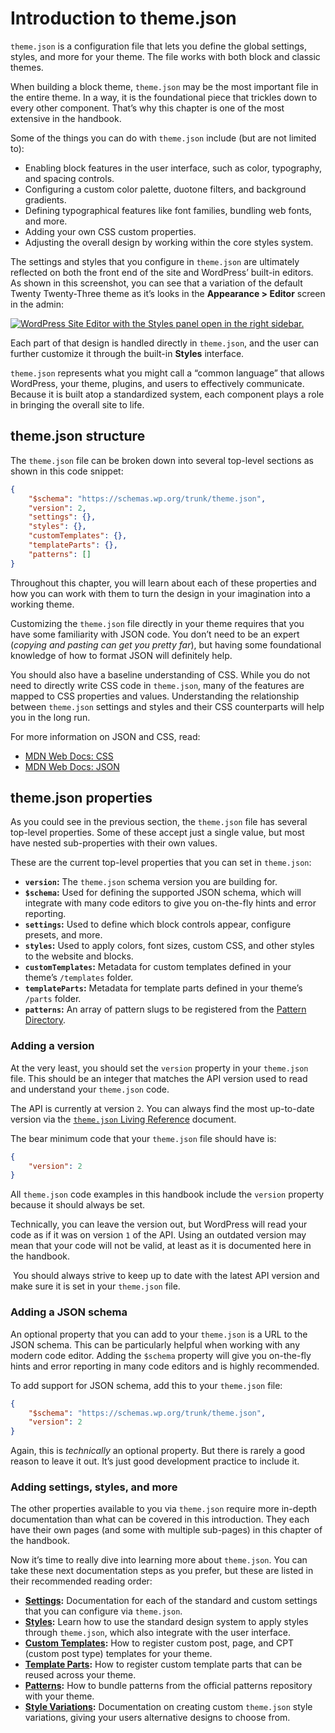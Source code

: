 # Introduction to theme.json

`theme.json` is a configuration file that lets you define the global settings, styles, and more for your theme. The file works with both block and classic themes. 

When building a block theme, `theme.json` may be the most important file in the entire theme. In a way, it is the foundational piece that trickles down to every other component. That’s why this chapter is one of the most extensive in the handbook.

Some of the things you can do with `theme.json` include (but are not limited to):

*   Enabling block features in the user interface, such as color, typography, and spacing controls.
*   Configuring a custom color palette, duotone filters, and background gradients.
*   Defining typographical features like font families, bundling web fonts, and more.
*   Adding your own CSS custom properties.
*   Adjusting the overall design by working within the core styles system.

The settings and styles that you configure in `theme.json` are ultimately reflected on both the front end of the site and WordPress’ built-in editors. As shown in this screenshot, you can see that a variation of the default Twenty Twenty-Three theme as it’s looks in the **Appearance > Editor** screen in the admin:

[![WordPress Site Editor with the Styles panel open in the right sidebar.](https://i0.wp.com/developer.wordpress.org/files/2023/09/intro-styles-interface.jpg?resize=2048%2C1071&ssl=1)](https://i0.wp.com/developer.wordpress.org/files/2023/09/intro-styles-interface.jpg?ssl=1)

Each part of that design is handled directly in `theme.json`, and the user can further customize it through the built-in **Styles** interface.

`theme.json` represents what you might call a “common language” that allows WordPress, your theme, plugins, and users to effectively communicate. Because it is built atop a standardized system, each component plays a role in bringing the overall site to life.

## theme.json structure

The `theme.json` file can be broken down into several top-level sections as shown in this code snippet:

```json
{
	"$schema": "https://schemas.wp.org/trunk/theme.json",
	"version": 2,
	"settings": {},
	"styles": {},
	"customTemplates": {},
	"templateParts": {},
	"patterns": []
}
```

Throughout this chapter, you will learn about each of these properties and how you can work with them to turn the design in your imagination into a working theme.

Customizing the `theme.json` file directly in your theme requires that you have some familiarity with JSON code. You don’t need to be an expert (*copying and pasting can get you pretty far*), but having some foundational knowledge of how to format JSON will definitely help.

You should also have a baseline understanding of CSS. While you do not need to directly write CSS code in `theme.json`, many of the features are mapped to CSS properties and values. Understanding the relationship between `theme.json` settings and styles and their CSS counterparts will help you in the long run.

For more information on JSON and CSS, read:

*   [MDN Web Docs: CSS](https://developer.mozilla.org/en-US/docs/Web/CSS)
*   [MDN Web Docs: JSON](https://developer.mozilla.org/en-US/docs/Learn/JavaScript/Objects/JSON)

## theme.json properties

As you could see in the previous section, the `theme.json` file has several top-level properties. Some of these accept just a single value, but most have nested sub-properties with their own values.

These are the current top-level properties that you can set in `theme.json`:

*   **`version`:** The `theme.json` schema version you are building for. 
*   **`$schema`:** Used for defining the supported JSON schema, which will integrate with many code editors to give you on-the-fly hints and error reporting.
*   **`settings`:** Used to define which block controls appear, configure presets, and more.
*   **`styles`:** Used to apply colors, font sizes, custom CSS, and other styles  to the website and blocks.
*   **`customTemplates`:** Metadata for custom templates defined in your theme’s `/templates` folder.
*   **`templateParts`:** Metadata for template parts defined in your theme’s `/parts` folder.
*   **`patterns`:** An array of pattern slugs to be registered from the [Pattern Directory](https://wordpress.org/patterns/).

### Adding a version

At the very least, you should set the `version` property in your `theme.json` file. This should be an integer that matches the API version used to read and understand your `theme.json` code.

The API is currently at version `2`. You can always find the most up-to-date version via the [`theme.json` Living Reference](https://developer.wordpress.org/block-editor/reference-guides/theme-json-reference/theme-json-living/) document.

The bear minimum code that your `theme.json` file should have is:

```json
{
	"version": 2
}
```

All `theme.json` code examples in this handbook include the `version` property because it should always be set.

Technically, you can leave the version out, but WordPress will read your code as if it was on version `1` of the API. Using an outdated version may mean that your code will not be valid, at least as it is documented here in the handbook.

 You should always strive to keep up to date with the latest API version and make sure it is set in your `theme.json` file.

### Adding a JSON schema

An optional property that you can add to your `theme.json` is a URL to the JSON schema. This can be particularly helpful when working with any modern code editor. Adding the `$schema` property will give you on-the-fly hints and error reporting in many code editors and is highly recommended.

To add support for JSON schema, add this to your `theme.json` file:

```json
{
	"$schema": "https://schemas.wp.org/trunk/theme.json",
	"version": 2
}
```

Again, this is *technically* an optional property. But there is rarely a good reason to leave it out. It’s just good development practice to include it.

### Adding settings, styles, and more

The other properties available to you via `theme.json` require more in-depth documentation than what can be covered in this introduction. They each have their own pages (and some with multiple sub-pages) in this chapter of the handbook.

Now it’s time to really dive into learning more about `theme.json`. You can take these next documentation steps as you prefer, but these are listed in their recommended reading order:

*   [**Settings**](https://developer.wordpress.org/themes/global-settings-and-styles/settings/)**:** Documentation for each of the standard and custom settings that you can configure via `theme.json`.
*   [**Styles**](https://developer.wordpress.org/themes/global-settings-and-styles/styles/)**:** Learn how to use the standard design system to apply styles through `theme.json`, which also integrate with the user interface.
*   [**Custom Templates**](https://developer.wordpress.org/themes/global-settings-and-styles/custom-templates/)**:** How to register custom post, page, and CPT (custom post type) templates for your theme.
*   [**Template Parts**](https://developer.wordpress.org/themes/global-settings-and-styles/template-parts/)**:** How to register custom template parts that can be reused across your theme.
*   [**Patterns**](https://developer.wordpress.org/themes/global-settings-and-styles/patterns/)**:** How to bundle patterns from the official patterns repository with your theme.
*   [**Style Variations**](https://developer.wordpress.org/themes/global-settings-and-styles/style-variations/)**:** Documentation on creating custom `theme.json` style variations, giving your users alternative designs to choose from.